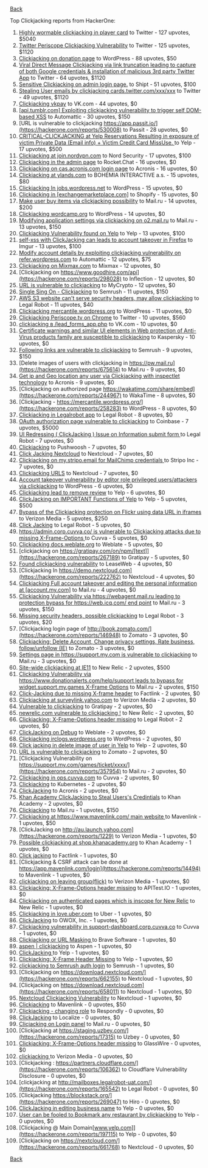 [Back](../README.md)

Top Clickjacking reports from HackerOne:

1. [Highly wormable clickjacking in player card](https://hackerone.com/reports/85624) to Twitter - 127 upvotes, $5040
2. [Twitter Periscope Clickjacking Vulnerability](https://hackerone.com/reports/591432) to Twitter - 125 upvotes, $1120
3. [Clickjacking on donation page](https://hackerone.com/reports/921709) to WordPress - 88 upvotes, $50
4. [Viral Direct Message Clickjacking via link truncation leading to capture of both Google credentials & installation of malicious 3rd party Twitter App](https://hackerone.com/reports/643274) to Twitter - 64 upvotes, $1120
5. [Sensitive Clickjacking on admin login page.](https://hackerone.com/reports/389145) to Shipt - 51 upvotes, $100
6. [Stealing User emails by clickjacking cards.twitter.com/xxx/xxx](https://hackerone.com/reports/154963) to Twitter - 49 upvotes, $1120
7. [Clickjacking vkpay](https://hackerone.com/reports/374817) to VK.com - 44 upvotes, $0
8. [[api.tumblr.com] Exploiting clickjacking vulnerability to trigger self DOM-based XSS](https://hackerone.com/reports/953579) to Automattic - 30 upvotes, $150
9. [URL is vulnerable to clickjacking  https://app.passit.io/](https://hackerone.com/reports/530008) to Passit - 28 upvotes, $0
10. [CRITICAL-CLICKJACKING at Yelp Reservations Resulting in exposure of victim Private Data (Email info) + Victim Credit Card MissUse. ](https://hackerone.com/reports/355859) to Yelp - 17 upvotes, $500
11. [Clickjacking at join.nordvpn.com](https://hackerone.com/reports/765955) to Nord Security - 17 upvotes, $100
12. [Clickjacking in the admin page](https://hackerone.com/reports/728004) to Rocket.Chat - 16 upvotes, $0
13. [Clickjacking on cas.acronis.com login page](https://hackerone.com/reports/971234) to Acronis - 16 upvotes, $0
14. [Clickjacking at ylands.com](https://hackerone.com/reports/405342) to BOHEMIA INTERACTIVE a.s. - 15 upvotes, $80
15. [Clickjacking In jobs.wordpress.net](https://hackerone.com/reports/223024) to WordPress - 15 upvotes, $0
16. [Clickjacking in [exchangemarketplace.com]](https://hackerone.com/reports/658217) to Shopify - 15 upvotes, $0
17. [Make user buy items via clickjacking possibility](https://hackerone.com/reports/471967) to Mail.ru - 14 upvotes, $200
18. [Clickjacking wordcamp.org](https://hackerone.com/reports/230581) to WordPress - 14 upvotes, $0
19. [Modifying application settings via clickjacking on o2.mail.ru](https://hackerone.com/reports/355774) to Mail.ru - 13 upvotes, $150
20. [Clickjacking Vulnerability found on Yelp](https://hackerone.com/reports/214087) to Yelp - 13 upvotes, $100
21. [self-xss with ClickJacking can leads to account takeover in Firefox](https://hackerone.com/reports/892289) to Imgur - 13 upvotes, $100
22. [Modify account details by exploiting clickjacking vulnerability on refer.wordpress.com](https://hackerone.com/reports/765355) to Automattic - 12 upvotes, $75
23. [Clickjacking on Mixmax.com](https://hackerone.com/reports/234713) to Mixmax - 12 upvotes, $0
24. [Clickjacking on https://www.goodhire.com/api](https://hackerone.com/reports/298028) to Inflection - 12 upvotes, $0
25. [URL is vulnerable to clickjacking](https://hackerone.com/reports/712376) to MyCrypto - 12 upvotes, $0
26. [Single Sing On - Clickjacking](https://hackerone.com/reports/299009) to Semrush - 11 upvotes, $150
27. [AWS S3 website can't serve security headers, may allow clickjacking](https://hackerone.com/reports/149572) to Legal Robot - 11 upvotes, $40
28. [Clickjacking mercantile.wordpress.org](https://hackerone.com/reports/264125) to WordPress - 11 upvotes, $0
29. [Clickjacking Periscope.tv on Chrome](https://hackerone.com/reports/198622) to Twitter - 10 upvotes, $560
30. [clickjacking в /lead_forms_app.php](https://hackerone.com/reports/294334) to VK.com - 10 upvotes, $0
31. [Certificate warnings and similar UI elements in Web protection of Anti-Virus products family are susceptible to clickjacking](https://hackerone.com/reports/463695) to Kaspersky - 10 upvotes, $0
32. [Following links are vulnerable to clickjacking](https://hackerone.com/reports/289246) to Semrush - 9 upvotes, $150
33. [Delete images of users  with clickjacking in https://pw.mail.ru](https://hackerone.com/reports/675614) to Mail.ru - 9 upvotes, $0
34. [Get ip and Geo location any user via Clickjacking with inspectlet technology](https://hackerone.com/reports/998555) to Acronis - 9 upvotes, $0
35. [Clickjacking on authorized page https://wakatime.com/share/embed](https://hackerone.com/reports/244967) to WakaTime - 8 upvotes, $0
36. [Clickjacking - https://mercantile.wordpress.org/](https://hackerone.com/reports/258283) to WordPress - 8 upvotes, $0
37. [Clickjacking in Legalrobot app](https://hackerone.com/reports/270454) to Legal Robot - 8 upvotes, $0
38. [OAuth authorization page vulnerable to clickjacking](https://hackerone.com/reports/65825) to Coinbase - 7 upvotes, $5000
39. [UI Redressing ( ClickJacking ) Issue on Information submit form ](https://hackerone.com/reports/163753) to Legal Robot - 7 upvotes, $0
40. [Clickjacking](https://hackerone.com/reports/200419) to Pushwoosh - 7 upvotes, $0
41. [Click Jacking Nextcloud](https://hackerone.com/reports/347782) to Nextcloud - 7 upvotes, $0
42. [Clickjacking on my.stripo.email for MailChimp credentials ](https://hackerone.com/reports/737625) to Stripo Inc - 7 upvotes, $0
43. [Clickjacking URLS](https://hackerone.com/reports/1039805) to Nextcloud - 7 upvotes, $0
44. [Account takeover vulnerability by editor role privileged users/attackers via clickjacking](https://hackerone.com/reports/388254) to WordPress - 6 upvotes, $0
45. [Clickjacking lead to remove review](https://hackerone.com/reports/965141) to Yelp - 6 upvotes, $0
46. [ClickJacking on IMPORTANT Functions of Yelp](https://hackerone.com/reports/305128) to Yelp - 5 upvotes, $500
47. [Bypass of the Clickjacking protection on Flickr using data URL in iframes](https://hackerone.com/reports/7264) to Verizon Media - 5 upvotes, $250
48. [Click Jacking](https://hackerone.com/reports/163888) to Legal Robot - 5 upvotes, $0
49. [https://admin.corp.cuvva.co/ is vulnerable to Clickjacking attacks due to missing X-Frame-Options ](https://hackerone.com/reports/231434) to Cuvva - 5 upvotes, $0
50. [Clickjacking docs.weblate.org](https://hackerone.com/reports/223391) to Weblate - 5 upvotes, $0
51. [clickjacking on https://gratipay.com/on/npm/[text]](https://hackerone.com/reports/267189) to Gratipay - 5 upvotes, $0
52. [Found clickjacking vulnerability](https://hackerone.com/reports/119828) to LeaseWeb - 4 upvotes, $0
53. [Clickjacking In https://demo.nextcloud.com](https://hackerone.com/reports/222762) to Nextcloud - 4 upvotes, $0
54. [Clickjacking Full account takeover and editing the personal information at [account.my.com]](https://hackerone.com/reports/261652) to Mail.ru - 4 upvotes, $0
55. [Clickjacking Vulnerability via https://webagent.mail.ru leading to protection bypass for https://web.icq.com/ end point](https://hackerone.com/reports/918923) to Mail.ru - 3 upvotes, $150
56. [Missing security headers, possible clickjacking](https://hackerone.com/reports/64645) to Legal Robot - 3 upvotes, $20
57. [Clickjacking login page of http://book.zomato.com/](https://hackerone.com/reports/146948) to Zomato - 3 upvotes, $0
58. [Clickjacking: Delete Account, Change privacy settings, Rate business, follow/unfollow (IE)](https://hackerone.com/reports/338569) to Zomato - 3 upvotes, $0
59. [Settings page in https://support.my.com is vulnerable to clickjacking](https://hackerone.com/reports/667400) to Mail.ru - 3 upvotes, $0
60. [Site-wide clickjacking at IE11](https://hackerone.com/reports/614947) to New Relic - 2 upvotes, $500
61. [Clickjacking Vulnerability via https://www.donationalerts.com/help/support leads to bypass for widget.support.my.games X-Frame Options](https://hackerone.com/reports/1027192) to Mail.ru - 2 upvotes, $150
62. [Click-Jacking due to missing X-frame header](https://hackerone.com/reports/17664) to Factlink - 2 upvotes, $0
63. [Clickjacking at surveylink.yahoo.com](https://hackerone.com/reports/3578) to Verizon Media - 2 upvotes, $0
64. [Vulnerable to clickjacking](https://hackerone.com/reports/123782) to Gratipay - 2 upvotes, $0
65. [newrelic.com vulnerable to clickjacking !](https://hackerone.com/reports/123126) to New Relic - 2 upvotes, $0
66. [Clickjacking: X-Frame-Options header missing](https://hackerone.com/reports/163646) to Legal Robot - 2 upvotes, $0
67. [ClickJacking on Debug](https://hackerone.com/reports/225555) to Weblate - 2 upvotes, $0
68. [Clickjacking irclogs.wordpress.org](https://hackerone.com/reports/267075) to WordPress - 2 upvotes, $0
69. [Click jacking in delete image of user in Yelp](https://hackerone.com/reports/201848) to Yelp - 2 upvotes, $0
70. [URL is vulnerable to clickjacking](https://hackerone.com/reports/337219) to Zomato - 2 upvotes, $0
71. [Clickjacking Vulnerability on https://support.my.com/games/ticket/xxxx/](https://hackerone.com/reports/357954) to Mail.ru - 2 upvotes, $0
72. [Clickjacking in ops.cuvva.com](https://hackerone.com/reports/583624) to Cuvva - 2 upvotes, $0
73. [Clickjacking](https://hackerone.com/reports/832593) to Kubernetes - 2 upvotes, $0
74. [ClickJacking](https://hackerone.com/reports/947690) to Acronis - 2 upvotes, $0
75. [Khan Academy ClickJacking to Steal Users's Credintials](https://hackerone.com/reports/639682) to Khan Academy - 2 upvotes, $0
76. [Clickjacking](https://hackerone.com/reports/8724) to Mail.ru - 1 upvotes, $150
77. [Clickjacking at https://www.mavenlink.com/ main website ](https://hackerone.com/reports/14631) to Mavenlink - 1 upvotes, $50
78. [ClickJacking on http://au.launch.yahoo.com](https://hackerone.com/reports/1229) to Verizon Media - 1 upvotes, $0
79. [Possible clickjacking at shop.khanacademy.org](https://hackerone.com/reports/6370) to Khan Academy - 1 upvotes, $0
80. [Click jacking](https://hackerone.com/reports/13550) to Factlink - 1 upvotes, $0
81. [Clickjacking & CSRF attack can be done at https://app.mavenlink.com/login](https://hackerone.com/reports/14494) to Mavenlink - 1 upvotes, $0
82. [clickjacking on leaving group(flick)](https://hackerone.com/reports/7745) to Verizon Media - 1 upvotes, $0
83. [Clickjacking: X-Frame-Options header missing](https://hackerone.com/reports/129650) to APITest.IO - 1 upvotes, $0
84. [Clickjacking on authenticated pages which is inscope for New Relic](https://hackerone.com/reports/128645) to New Relic - 1 upvotes, $0
85. [Clickjacking in love.uber.com](https://hackerone.com/reports/137152) to Uber - 1 upvotes, $0
86. [ClickJacking](https://hackerone.com/reports/183127) to OWOX, Inc. - 1 upvotes, $0
87. [Clickjacking vulnerability in support-dashboard.corp.cuvva.co](https://hackerone.com/reports/231694) to Cuvva - 1 upvotes, $0
88. [Clickjacking or URL Masking ](https://hackerone.com/reports/204198) to Brave Software - 1 upvotes, $0
89. [aspen | clickjacking](https://hackerone.com/reports/272387) to Aspen - 1 upvotes, $0
90. [ClickJacking ](https://hackerone.com/reports/179839) to Yelp - 1 upvotes, $0
91. [Clickjacking: X-Frame Header Missing](https://hackerone.com/reports/168358) to Yelp - 1 upvotes, $0
92. [clickjacking to Semrush auth login](https://hackerone.com/reports/318295) to Semrush - 1 upvotes, $0
93. [Clickjacking on https://download.nextcloud.com/](https://hackerone.com/reports/662155) to Nextcloud - 1 upvotes, $0
94. [Clickjacking on https://download.nextcloud.com](https://hackerone.com/reports/658011) to Nextcloud - 1 upvotes, $0
95. [Nextcloud Clickjacking Vulnerability](https://hackerone.com/reports/710996) to Nextcloud - 1 upvotes, $0
96. [Clickjacking](https://hackerone.com/reports/21110) to Mavenlink - 0 upvotes, $50
97. [Clickjacking - changing role](https://hackerone.com/reports/7924) to Respondly - 0 upvotes, $0
98. [ClickJacking](https://hackerone.com/reports/7862) to Localize - 0 upvotes, $0
99. [Clicjacking on Login panel](https://hackerone.com/reports/8459) to Mail.ru - 0 upvotes, $0
100. [Clickjacking at https://staging.uzbey.com/](https://hackerone.com/reports/17315) to Uzbey - 0 upvotes, $0
101. [Clickjacking: X-Frame-Options header missing](https://hackerone.com/reports/27594) to GlassWire - 0 upvotes, $0
102. [clickjacking ](https://hackerone.com/reports/1207) to Verizon Media - 0 upvotes, $0
103. [Clickjacking : https://partners.cloudflare.com/](https://hackerone.com/reports/106362) to Cloudflare Vulnerability Disclosure - 0 upvotes, $0
104. [clickjacking at http://mailboxes.legalrobot-uat.com/](https://hackerone.com/reports/165542) to Legal Robot - 0 upvotes, $0
105. [Clickjacking https://blockstack.org/](https://hackerone.com/reports/269047) to Hiro - 0 upvotes, $0
106. [ClickJacking in editing business name](https://hackerone.com/reports/227837) to Yelp - 0 upvotes, $0
107. [User can be fooled to Bookmark any restaurant by clickjacking](https://hackerone.com/reports/228295) to Yelp - 0 upvotes, $0
108. [Clickjacking @ Main Domain[www.yelp.com]](https://hackerone.com/reports/197115) to Yelp - 0 upvotes, $0
109. [Clickjacking on https://nextcloud.com/](https://hackerone.com/reports/661768) to Nextcloud - 0 upvotes, $0


[Back](../README.md)